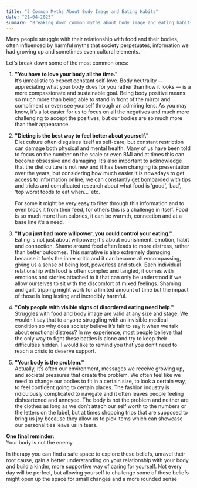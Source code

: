 ```yaml
---
title: "5 Common Myths About Body Image and Eating Habits"
date: "21-04-2025"
summary: "Breaking down common myths about body image and eating habits, and how therapy can help you build a kinder relationship with yourself."
---
```


Many people struggle with their relationship with food and their bodies, often influenced by harmful myths that society perpetuates, information we had growing up and sometimes even cultural elements.

Let’s break down some of the most common ones:

1. **"You have to love your body all the time."**  
   It’s unrealistic to expect constant self-love. Body neutrality — appreciating what your body does for you rather than how it looks — is a more compassionate and sustainable goal. Being body positive means so much more than being able to stand in front of the mirror and compliment or even see yourself through an admiring lens. As you may know, it’s a lot easier for us to focus on all the negatives and much more challenging to accept the positives, but our bodies are so much more than their appearance.

2. **"Dieting is the best way to feel better about yourself."**  
   Diet culture often disguises itself as self-care, but constant restriction can damage both physical and mental health. Many of us have been told to focus on the number on the scale or even BMI and at times this can become obsessive and damaging. It’s also important to acknowledge that the diet culture is not new and it has been changing its presentation over the years, but considering how much easier it is nowadays to get access to information online, we can constantly get bombarded with tips and tricks and complicated research about what food is ‘good’, ‘bad’, ‘top worst foods to eat when…’ etc.

   For some it might be very easy to filter through this information and to even block it from their feed, for others this is a challenge in itself. Food is so much more than calories, it can be warmth, connection and at a base line it’s a need.

3. **"If you just had more willpower, you could control your eating."**  
   Eating is not just about willpower; it's about nourishment, emotion, habit and connection. Shame around food often leads to more distress, rather than better outcomes. This narrative is also extremely damaging because it fuels the inner critic and it can become all encompassing, giving us a sense of being lost, powerless and stuck. Each individual relationship with food is often complex and tangled, it comes with emotions and stories attached to it that can only be understood if we allow ourselves to sit with the discomfort of mixed feelings. Shaming and guilt tripping might work for a limited amount of time but the impact of those is long lasting and incredibly harmful.

4. **"Only people with visible signs of disordered eating need help."**  
   Struggles with food and body image are valid at any size and stage. We wouldn’t say that to anyone struggling with an invisible medical condition so why does society believe it’s fair to say it when we talk about emotional distress? In my experience, most people believe that the only way to fight these battles is alone and try to keep their difficulties hidden. I would like to remind you that you don’t need to reach a crisis to deserve support.

5. **"Your body is the problem."**  
   Actually, it’s often our environment, messages we receive growing up, and societal pressures that create the problem. We often feel like we need to change our bodies to fit in a certain size, to look a certain way, to feel confident going to certain places. The fashion industry is ridiculously complicated to navigate and it often leaves people feeling disheartened and annoyed. The body is not the problem and neither are the clothes as long as we don’t attach our self worth to the numbers or the letters on the label, but at times shopping trips that are supposed to bring us joy because they allow us to pick items which can showcase our personalities leave us in tears.

**One final reminder:**  
Your body is not the enemy.

In therapy you can find a safe space to explore these beliefs, unravel their root cause, gain a better understanding on your relationship with your body and build a kinder, more supportive way of caring for yourself. Not every day will be perfect, but allowing yourself to challenge some of these beliefs might open up the space for small changes and a more rounded sense
